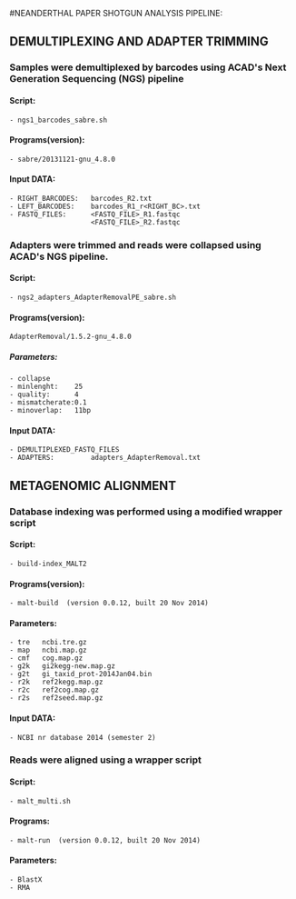 #NEANDERTHAL PAPER SHOTGUN ANALYSIS PIPELINE:

## DEMULTIPLEXING AND ADAPTER TRIMMING
###	Samples were demultiplexed by barcodes using ACAD's Next Generation Sequencing (NGS) pipeline
#### Script:
	- ngs1_barcodes_sabre.sh
#### Programs(version):
	- sabre/20131121-gnu_4.8.0
#### Input DATA:
	- RIGHT_BARCODES:	barcodes_R2.txt
	- LEFT_BARCODES:	barcodes_R1_r<RIGHT_BC>.txt
	- FASTQ_FILES:		<FASTQ_FILE>_R1.fastqc
						<FASTQ_FILE>_R2.fastqc

### Adapters were trimmed and reads were collapsed using ACAD's NGS pipeline.
#### Script:
	- ngs2_adapters_AdapterRemovalPE_sabre.sh
#### Programs(version):
	AdapterRemoval/1.5.2-gnu_4.8.0
##### Parameters:
	- collapse
	- minlenght:	25
	- quality:		4
	- mismatcherate:0.1
	- minoverlap:	11bp
#### Input DATA:
	- DEMULTIPLEXED_FASTQ_FILES
	- ADAPTERS:			adapters_AdapterRemoval.txt

## METAGENOMIC ALIGNMENT
### Database indexing was performed using a modified wrapper script
#### Script:
	- build-index_MALT2
#### Programs(version):
	- malt-build  (version 0.0.12, built 20 Nov 2014)
#### Parameters:
	- tre	ncbi.tre.gz
	- map	ncbi.map.gz
	- cmf	cog.map.gz
	- g2k	gi2kegg-new.map.gz
	- g2t	gi_taxid_prot-2014Jan04.bin
	- r2k	ref2kegg.map.gz
	- r2c	ref2cog.map.gz
	- r2s	ref2seed.map.gz
#### Input DATA:
	- NCBI nr database 2014 (semester 2)
### Reads were aligned using a wrapper script
#### Script:
	- malt_multi.sh
#### Programs:
	- malt-run	(version 0.0.12, built 20 Nov 2014)
#### Parameters:
	- BlastX
	- RMA
	
